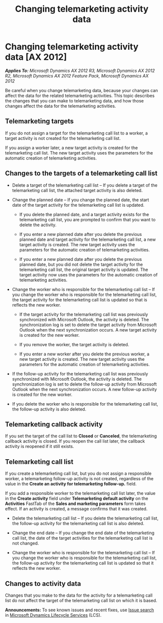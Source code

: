 ﻿---
title: Changing telemarketing activity data
TOCTitle: Changing telemarketing activity data
ms:assetid: ecb04e11-c390-4e92-9379-4e1a412c389f
ms:mtpsurl: https://technet.microsoft.com/en-us/library/Aa551529(v=AX.60)
ms:contentKeyID: 36059895
ms.date: 04/18/2014
mtps_version: v=AX.60
---

# Changing telemarketing activity data [AX 2012]


_**Applies To:** Microsoft Dynamics AX 2012 R3, Microsoft Dynamics AX 2012 R2, Microsoft Dynamics AX 2012 Feature Pack, Microsoft Dynamics AX 2012_

Be careful when you change telemarketing data, because your changes can affect the data for the related telemarketing activities. This topic describes the changes that you can make to telemarketing data, and how those changes affect the data for the telemarketing activities.

## Telemarketing targets

If you do not assign a target for the telemarketing call list to a worker, a target activity is not created for the telemarketing call list.

If you assign a worker later, a new target activity is created for the telemarketing call list. The new target activity uses the parameters for the automatic creation of telemarketing activities.

## Changes to the targets of a telemarketing call list

  - Delete a target of the telemarketing call list – If you delete a target of the telemarketing call list, the attached target activity is also deleted.

  - Change the planned date – If you change the planned date, the start date of the target activity for the telemarketing call list is updated.
    
      - If you delete the planned date, and a target activity exists for the telemarketing call list, you are prompted to confirm that you want to delete the activity.
    
      - If you enter a new planned date after you delete the previous planned date and target activity for the telemarketing call list, a new target activity is created. The new target activity uses the parameters for the automatic creation of telemarketing activities.
    
      - If you enter a new planned date after you delete the previous planned date, but you did not delete the target activity for the telemarketing call list, the original target activity is updated. The target activity now uses the parameters for the automatic creation of telemarketing activities.

  - Change the worker who is responsible for the telemarketing call list – If you change the worker who is responsible for the telemarketing call list, the target activity for the telemarketing call list is updated so that is reflects the new worker.
    
      - If the target activity for the telemarketing call list was previously synchronized with Microsoft Outlook, the activity is deleted. The synchronization log is set to delete the target activity from Microsoft Outlook when the next synchronization occurs. A new target activity is created for the new worker.
    
      - If you remove the worker, the target activity is deleted.
    
      - If you enter a new worker after you delete the previous worker, a new target activity is created. The new target activity uses the parameters for the automatic creation of telemarketing activities.

  - If the follow-up activity for the telemarketing call list was previously synchronized with Microsoft Outlook, the activity is deleted. The synchronization log is set to delete the follow-up activity from Microsoft Outlook when the next synchronization occurs. A new follow-up activity is created for the new worker.

  - If you delete the worker who is responsible for the telemarketing call list, the follow-up activity is also deleted.

## Telemarketing callback activity

If you set the target of the call list to **Closed** or **Canceled**, the telemarketing callback activity is closed. If you reopen the call list later, the callback activity is reopened if it still exists.

## Telemarketing call list

If you create a telemarketing call list, but you do not assign a responsible worker, a telemarketing follow-up activity is not created, regardless of the value in the **Create an activity for telemarketing follow-up.** field.

If you add a responsible worker to the telemarketing call list later, the value in the **Create activity** field under **Telemarketing default activity** on the **Activities** FastTab of the **Sales and marketing parameters** form takes effect. If an activity is created, a message confirms that it was created.

  - Delete the telemarketing call list – If you delete the telemarketing call list, the follow-up activity for the telemarketing call list is also deleted.

  - Change the end date – If you change the end date of the telemarketing call list, the date of the target activities for the telemarketing call list is not changed.

  - Change the worker who is responsible for the telemarketing call list – If you change the worker who is responsible for the telemarketing call list, the follow-up activity for the telemarketing call list is updated so that it reflects the new worker.

## Changes to activity data

Changes that you make to the data for the activity for a telemarketing call list do not affect the target of the telemarketing call list on which it is based.

  
**Announcements:** To see known issues and recent fixes, use [Issue search](http://go.microsoft.com/fwlink/?linkid=389258) in [Microsoft Dynamics Lifecycle Services](http://go.microsoft.com/fwlink/?linkid=306505) (LCS).

